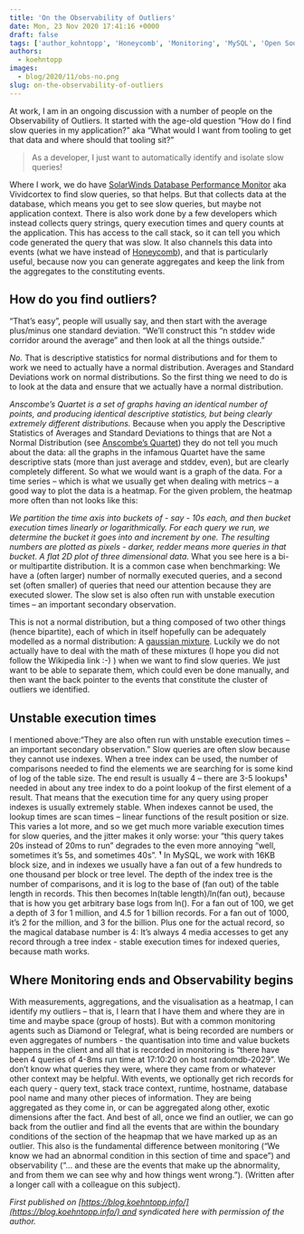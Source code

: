 ```yaml
---
title: 'On the Observability of Outliers'
date: Mon, 23 Nov 2020 17:41:16 +0000
draft: false
tags: ['author_kohntopp', 'Honeycomb', 'Monitoring', 'MySQL', 'Open Source Databases', 'SolarWinds', 'Tools']
authors:
  - koehntopp
images:
  - blog/2020/11/obs-no.png
slug: on-the-observability-of-outliers
---
```


At work, I am in an ongoing discussion with a number of people on the Observability of Outliers. It started with the age-old question “How do I find slow queries in my application?” aka “What would I want from tooling to get that data and where should that tooling sit?”

> As a developer, I just want to automatically identify and isolate slow queries!

Where I work, we do have [SolarWinds Database Performance Monitor](https://www.solarwinds.com/database-performance-monitor) aka Vividcortex to find slow queries, so that helps. But that collects data at the database, which means you get to see slow queries, but maybe not application context. There is also work done by a few developers which instead collects query strings, query execution times and query counts at the application. This has access to the call stack, so it can tell you which code generated the query that was slow. It also channels this data into events (what we have instead of [Honeycomb](https://www.honeycomb.io/)), and that is particularly useful, because now you can generate aggregates and keep the link from the aggregates to the constituting events.

How do you find outliers?
-------------------------

“That’s easy”, people will usually say, and then start with the average plus/minus one standard deviation. “We’ll construct this “n stddev wide corridor around the average” and then look at all the things outside.” 

[](https://isotopp.github.io/uploads/2020/11/obs-no.png) 

_No._ That is descriptive statistics for normal distributions and for them to work we need to actually have a normal distribution. Averages and Standard Deviations work on normal distributions. So the first thing we need to do is to look at the data and ensure that we actually have a normal distribution. 

[](https://isotopp.github.io/uploads/2020/11/obs-anscombe.png) 

_Anscombe’s Quartet is a set of graphs having an identical number of points, and producing identical descriptive statistics, but being clearly extremely different distributions._ 
Because when you apply the Descriptive Statistics of Averages and Standard Deviations to things that are Not a Normal Distribution (see [Anscombe’s Quartet](https://en.wikipedia.org/wiki/Anscombe%27s_quartet)) they do not tell you much about the data: all the graphs in the infamous Quartet have the same descriptive stats (more than just average and stddev, even), but are clearly completely different. So what we would want is a graph of the data. For a time series – which is what we usually get when dealing with metrics – a good way to plot the data is a heatmap. For the given problem, the heatmap more often than not looks like this: 

[](https://isotopp.github.io/uploads/2020/11/obs-heatmap.png) 

_We partition the time axis into buckets of - say - 10s each, and then bucket execution times linearly or logarithmically. For each query we run, we determine the bucket it goes into and increment by one. The resulting numbers are plotted as pixels - darker, redder means more queries in that bucket. A flat 2D plot of three dimensional data._ What you see here is a bi- or multipartite distribution. It is a common case when benchmarking: We have a (often larger) number of normally executed queries, and a second set (often smaller) of queries that need our attention because they are executed slower. The slow set is also often run with unstable execution times – an important secondary observation. 

[](https://isotopp.github.io/uploads/2020/11/obs-mixture.png) 

This is not a normal distribution, but a thing composed of two other things (hence bipartite), each of which in itself hopefully can be adequately modelled as a normal distribution: A [gaussian mixture](https://en.wikipedia.org/wiki/Mixture_model#Gaussian_mixture_model). Luckily we do not actually have to deal with the math of these mixtures (I hope you did not follow the Wikipedia link :-) ) when we want to find slow queries. We just want to be able to separate them, which could even be done manually, and then want the back pointer to the events that constitute the cluster of outliers we identified.

Unstable execution times
------------------------

I mentioned above:“They are also often run with unstable execution times – an important secondary observation.” Slow queries are often slow because they cannot use indexes. When a tree index can be used, the number of comparisons needed to find the elements we are searching for is some kind of log of the table size. The end result is usually 4 – there are 3-5 lookups**¹** needed in about any tree index to do a point lookup of the first element of a result. That means that the execution time for any query using proper indexes is usually extremely stable. When indexes cannot be used, the lookup times are scan times – linear functions of the result position or size. This varies a lot more, and so we get much more variable execution times for slow queries, and the jitter makes it only worse: your “this query takes 20s instead of 20ms to run” degrades to the even more annoying “well, sometimes it’s 5s, and sometimes 40s”. **¹** In MySQL, we work with 16KB block size, and in indexes we usually have a fan out of a few hundreds to one thousand per block or tree level. The depth of the index tree is the number of comparisons, and it is log to the base of (fan out) of the table length in records. This then becomes ln(table length)/ln(fan out), because that is how you get arbitrary base logs from ln(). For a fan out of 100, we get a depth of 3 for 1 million, and 4.5 for 1 billion records. For a fan out of 1000, it’s 2 for the million, and 3 for the billion. Plus one for the actual record, so the magical database number is 4: It’s always 4 media accesses to get any record through a tree index - stable execution times for indexed queries, because math works.

Where Monitoring ends and Observability begins
----------------------------------------------

With measurements, aggregations, and the visualisation as a heatmap, I can identify my outliers – that is, I learn that I have them and where they are in time and maybe space (group of hosts). But with a common monitoring agents such as Diamond or Telegraf, what is being recorded are numbers or even aggregates of numbers - the quantisation into time and value buckets happens in the client and all that is recorded in monitoring is “there have been 4 queries of 4-8ms run time at 17:10:20 on host randomdb-2029”. We don’t know what queries they were, where they came from or whatever other context may be helpful. With events, we optionally get rich records for each query - query text, stack trace context, runtime, hostname, database pool name and many other pieces of information. They are being aggregated as they come in, or can be aggregated along other, exotic dimensions after the fact. And best of all, once we find an outlier, we can go back from the outlier and find all the events that are within the boundary conditions of the section of the heapmap that we have marked up as an outlier. This also is the fundamental difference between monitoring (“We know we had an abnormal condition in this section of time and space”) and observability (“… and these are the events that make up the abnormality, and from them we can see why and how things went wrong.”). (Written after a longer call with a colleague on this subject). 

_First published on [https://blog.koehntopp.info/](https://blog.koehntopp.info/) and syndicated here with permission of the author._